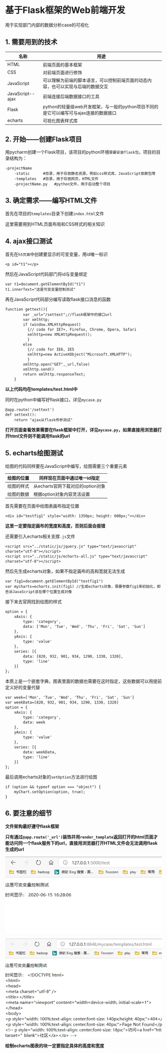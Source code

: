 # 基于Flask框架的Web前端开发

用于实现部门内部的数据分析case的可视化

## 1. 需要用到的技术

| 名称             | 用途                                                         |
| ---------------- | ------------------------------------------------------------ |
| HTML             | 前端页面的基本框架                                           |
| CSS              | 对前端页面进行修饰                                           |
| JavaScript       | 可以理解为前端的脚本语言，可以控制前端页面的动态内容，也可以实现与后端的数据交互 |
| JavaScript--ajax | 前端连接后端数据接口的工具                                   |
| Flask            | python的轻量级web开发框架，与一般的python项目不同的是它可以编写可与ajax连接的数据接口 |
| echarts          | 可视化图表样式库                                             |

## 2. 开始——创建Flask项目

用pycharm创建一个Flask项目，该项目的python环境`需要安装flask包`，项目的目录结构为：

```
-projectName
	-static      #目录，用于存放静态资源，例如css样式库、JavaScript依赖包等
	-templates   #目录，用于存放网页，HTML文件
	-projectName.py   #python文件，用于启动整个项目
```

## 3. 确定需求——编写HTML文件

首先在项目的`templates`目录下创建`index.html`文件

这里需要用到HTML页面布局和CSS样式的相关知识

## 4. ajax接口测试

首先在`h5页面`中创建要显示的可变变量，用id唯一标识

```
<p id="t1"></p>
```

然后在JavaScript代码部门将id与变量绑定

```
var t1=document.getElementById("t1")
t1.innerText="这是可变变量控制测试"
```

再在JavaScript代码部分编写读取flask接口消息的函数

```
function gettext(){
		var _url="/settext";//flask框架中的接口url
		var xmlhttp; 
		if (window.XMLHttpRequest) 
		  {// code for IE7+, Firefox, Chrome, Opera, Safari 
		  xmlhttp=new XMLHttpRequest(); 
		  } 
		else 
		  {// code for IE6, IE5 
		  xmlhttp=new ActiveXObject("Microsoft.XMLHTTP"); 
		  }
		xmlhttp.open("GET",_url,false)
		xmlhttp.send()
		return xmlhttp.responseText;
	}
```

**以上代码均在templates/test.html中**

同时在python中编写好flask接口，详见`mycase.py`

```
@app.route('/settext')	
def settext():
	return "ajax从flask传参测试"
```

**打开页面查看效果需要在flask框架中打开，详见`mycase.py`，如果直接用浏览器打开html文件则不能调用flask的url**

## 5. echarts绘图测试

绘图的代码同样要在JavaScript中编写，绘图需要三个重要元素

| 绘图的位置 | 同样现在页面中通过唯一id指定      |
| ---------- | --------------------------------- |
| 绘图的样式 | 从echarts官网下载对应的option对象 |
| 绘图的数据 | 根据option对象内容灵活设置        |

首先需要在页面中给图表画布指定位置

```
<div id="testfig1" style="width: 1350px; height: 600px;"></div>
```

**这里一定要指定画布的宽度和高度，否则后面会报错**

还需要引入echarts相关支撑`.js`文件

```
<script src="../static/js/jquery.js" type="text/javascript" charset="utf-8"></script>
<script src="../static/js/echarts-all.js" type="text/javascript" charset="utf-8"></script>
```

然后先生成echarts对象，如果不指定画布的高和宽就无法生成

```
var fig1=document.getElementById("testfig1")
var mycharts=echarts.init(fig1) //生成echarts对象，需要参数fig1来初始化，即告诉JavaScript该在哪个位置生成对像
```

接下来去官网找到绘图的样式

```
option = {
    xAxis: {
        type: 'category',
        data: ['Mon', 'Tue', 'Wed', 'Thu', 'Fri', 'Sat', 'Sun']
    },
    yAxis: {
        type: 'value'
    },
    series: [{
        data: [820, 932, 901, 934, 1290, 1330, 1320],
        type: 'line'
    }]
};
```

本质上是一个嵌套字典，图表里面的数据也需要在这时指定，这些数据可以用提前定义好的变量代替

```
var week=['Mon', 'Tue', 'Wed', 'Thu', 'Fri', 'Sat', 'Sun']
var weekData=[820, 932, 901, 934, 1290, 1330, 1320]
option = {
    xAxis: {
        type: 'category',
        data: week
    },
    yAxis: {
        type: 'value'
    },
    series: [{
        data: weekData,
        type: 'line'
    }]
};
```

最后调用echarts对象的`setOption`方法进行绘图

```
if (option && typeof option === "object") {
	myChart.setOption(option, true);
}
```

## 6. 要注意的细节

**文件架构最好遵守flask框架**

**只有通过`@app.route('_url')`装饰并用`render_template`返回打开的html页面才能访问同一个flask服务下的url，直接用浏览器打开HTML文件会无法调用flask生成的url**

![](.\static\img\搜狗截图20200615162928.jpg)

![](.\static\img\搜狗截图20200615162950.jpg)

**绘制echarts图表的块一定要指定具体的高度和宽度**